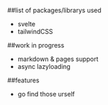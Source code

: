 ##list of packages/librarys used

- svelte
- tailwindCSS

##work in progress
- markdown & pages support
- async lazyloading

##features
- go find those urself